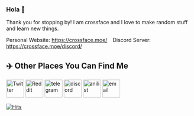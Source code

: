 ### Hola 👋

Thank you for stopping by! I am crossface and I love to make random stuff and learn new things.

Personal Website: https://crossface.moe/ &ensp; Discord Server: https://crossface.moe/discord/

## ✈️ Other Places You Can Find Me
[<img src="https://abs.twimg.com/responsive-web/web/icon-ios.8ea219d4.png" alt="Twitter" width="48">](https://twitter.com/crossface001)
[<img src="https://cdn2.iconfinder.com/data/icons/social-media-flat-7/64/Social-media_Reddit-512.png" alt="Reddit" width="48">](https://www.reddit.com/user/crossface001)
[<img src="https://telegram.org/img/t_logo.svg" alt="telegram" width="48">](https://t.me/crossface001)
[<img src="https://discord.com/assets/3437c10597c1526c3dbd98c737c2bcae.svg" alt="discord" width="48">](https://discord.com/users/671727555945955358/)
[<img src="https://anilist.co/img/icons/icon.svg" alt="anilist" width="48">](https://anilist.co/user/crossface001/)
[<img src="https://cdn2.iconfinder.com/data/icons/buno-ui-interface/32/__email_address_at-256.png" alt="email" width="48">](mailto:contact@crossface.moe)

[![Hits](https://hits.seeyoufarm.com/api/count/incr/badge.svg?url=https%3A%2F%2Fgithub.com%2Fcrossface001&count_bg=%2379C83D&title_bg=%23555555&icon=&icon_color=%23E7E7E7&title=hits&edge_flat=false)](https://hits.seeyoufarm.com)
